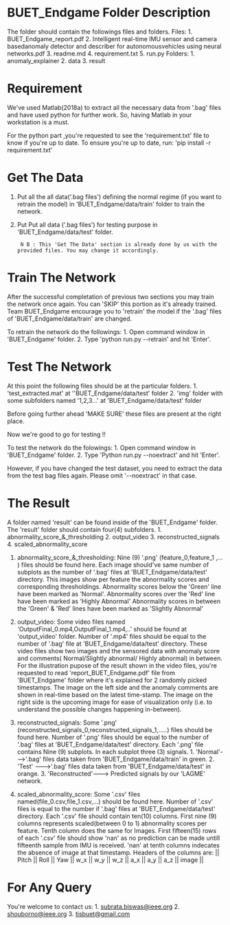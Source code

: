 # BUET_Endgame Folder Description
The folder should contain the followings files and folders.
	Files:
		1. BUET_Endgame_report.pdf
		2. Intelligent real-time IMU sensor and camera basedanomaly detector and describer for autonomousvehicles using neural networks.pdf
		3. readme.md
		4. requirement.txt
		5. run.py
	Folders:
		1. anomaly_explainer
		2. data
		3. result
					
# Requirement
We've used Matlab(2018a) to extract all the necessary data from '.bag' files and have used python for further work.
So, having Matlab in your workstation is a must. 

For the python part ,you're requested to see the 'requirement.txt' file to know if you're up to date. To ensure you're up to date, run:
		'pip install -r requirement.txt'
		
# Get The Data 

1. Put all the all data('.bag files') defining the normal regime (if you want to retrain the model) in 'BUET_Endgame/data/train' folder to train the network.
2. Put Put all data ('.bag files') for testing purpose in 'BUET_Endgame/data/test' folder. 

		N B : This 'Get The Data' section is already done by us with the provided files. You may change it accordingly.

# Train The Network

After the successful completation of previous two sections you may train the network once again. You can 'SKIP' this portion as it's already trained.
Team BUET_Endgame encourage you to 'retrain' the model if the '.bag' files of 'BUET_Endgame/data/train' are changed.  

To retrain the network do the followings:
			1. Open command window in 'BUET_Endgame' folder.
			2. Type 'python run.py --retrain' and hit 'Enter'.



# Test The Network 
 
At this point the following files should be at the particular folders.
		1. 'test_extracted.mat' at ''BUET_Endgame/data/test' folder 
		2. 'img' folder with some subfolders named '1,2,3...' at 'BUET_Endgame/data/test' folder
		
Before going further ahead 'MAKE SURE' these files are present at the right place.

Now we're good to go for testing !! 

To test the network do the folowings:
			1. Open command window in 'BUET_Endgame' folder.
			2. Type 'Python run.py --noextract' and hit 'Enter'.

However, if you have changed the test dataset, you need to extract the data from the test bag files again. Please omit '--noextract' in that case.
			

# The Result 

A folder named 'result' can be found inside of the 'BUET_Endgame' folder.
The 'result' folder should contain four(4) subfolders.
			1. abnormality_score_&_thresholding
			2. output_video
			3. reconstructed_signals
			4. scaled_abnormality_score
			
1. abnormality_score_&_thresholding:
	Nine (9) '.png' (feature_0,feature_1 ,... ) files should be found here. Each image should've same number of subplots as the number of '.bag' files at 'BUET_Endgame/data/test' directory.
	This images show per feature the abnormality scores and corresponding thresholdings.
	Abnormality scores below the 'Green' line have been marked as 'Normal'.
	Abnormality scores over the 'Red' line have been marked as 'Highly Abnormal'
	Abnormality scores in between the 'Green' & 'Red' lines have been marked as 'Slightly Abnormal'
	
2. output_video:
	Some video files named 'OutputFinal_0.mp4,OutputFinal_1.mp4,..' should be found at 'output_video' folder. Number of '.mp4' files should be equal to the number of '.bag' file at 'BUET_Endgame/data/test' directory. 
	These video files show two images and the sensored data with anomaly score and comments( Normal/Slightly abnormal/ Highly abnormal) in between.
	For the illustration pupose of the result shown in the video files, you're requested to read 'report_BUET_Endgame.pdf' file from 'BUET_Endgame' folder where it's explained for 2 randomly picked timestamps.
	The image on the left side and the anomaly comments are shown in real-time based on the latest time-stamp.
	The image on the right side is the upcoming image for ease of visualization only (i.e. to understand the possible changes happening in-between).

3. reconstructed_signals:
	Some '.png' (reconstructed_signals_0,reconstructed_signals_1,.....) files should be found here. Number of '.png' files should be equal to the number of '.bag' files at 'BUET_Endgame/data/test' directory.
	Each '.png' file contains Nine (9) subplots.
	In each subplot three (3) signals.
			1. 'Normal'--->'.bag' files data taken from 'BUET_Endgame/data/train' in green.
			2. 'Test' --->'.bag' files data taken from 'BUET_Endgame/data/test' in orange.
			3. 'Reconstructed'---> Predicted signals by our 'LAGME' network.
			
4. scaled_abnormality_score:
	Some '.csv' files named(file_0.csv,file_1.csv,...) should be found here. Number of '.csv' files is equal to the number if '.bag' files at 'BUET_Endgame/data/test' directory.
	Each '.csv' file should contain ten(10) columns.
	First nine (9) columns represents scaled(between 0 to 1) abnormality scores per feature. Tenth column does the same for Images.
	First fifteen(15) rows of each '.csv' file should show 'nan' as no prediction can be made untill fifteenth sample from IMU is received.
	'nan' at tenth columns indecates the absence of image at that timestamp.
	Headers of the columns are:
			|| Pitch || Roll || Yaw || w_x || w_y || w_z || a_x || a_y || a_z || image ||
			
		
# For Any Query
You're welcome to contact us:
	1. subrata.biswas@ieee.org
	2. shouborno@ieee.org
	3. tisbuet@gmail.com
